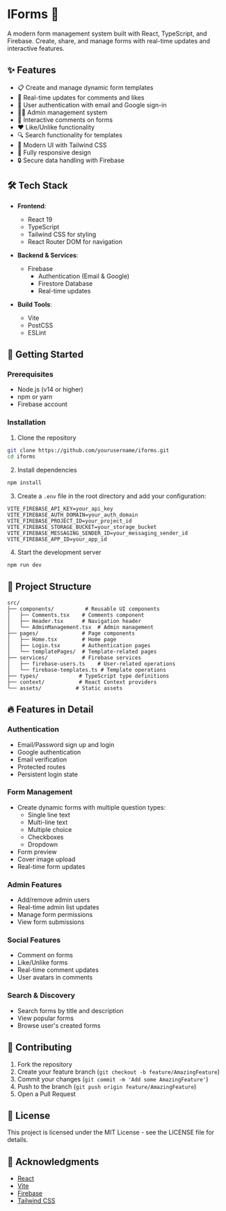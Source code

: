 # IForms 📝

A modern form management system built with React, TypeScript, and Firebase. Create, share, and manage forms with real-time updates and interactive features.

## ✨ Features

- 📋 Create and manage dynamic form templates
- 🔄 Real-time updates for comments and likes
- 👥 User authentication with email and Google sign-in
- 👮‍♂️ Admin management system
- 💬 Interactive comments on forms
- ❤️ Like/Unlike functionality
- 🔍 Search functionality for templates
- 🎨 Modern UI with Tailwind CSS
- 📱 Fully responsive design
- 🔒 Secure data handling with Firebase

## 🛠️ Tech Stack

- **Frontend**:
  - React 19
  - TypeScript
  - Tailwind CSS for styling
  - React Router DOM for navigation

- **Backend & Services**:
  - Firebase
    - Authentication (Email & Google)
    - Firestore Database
    - Real-time updates

- **Build Tools**:
  - Vite
  - PostCSS
  - ESLint

## 🚀 Getting Started

### Prerequisites

- Node.js (v14 or higher)
- npm or yarn
- Firebase account

### Installation

1. Clone the repository
```bash
git clone https://github.com/yourusername/iforms.git
cd iforms
```

2. Install dependencies
```bash
npm install
```

3. Create a `.env` file in the root directory and add your configuration:
```env
VITE_FIREBASE_API_KEY=your_api_key
VITE_FIREBASE_AUTH_DOMAIN=your_auth_domain
VITE_FIREBASE_PROJECT_ID=your_project_id
VITE_FIREBASE_STORAGE_BUCKET=your_storage_bucket
VITE_FIREBASE_MESSAGING_SENDER_ID=your_messaging_sender_id
VITE_FIREBASE_APP_ID=your_app_id
```

4. Start the development server
```bash
npm run dev
```

## 📁 Project Structure

```
src/
├── components/          # Reusable UI components
│   ├── Comments.tsx    # Comments component
│   ├── Header.tsx      # Navigation header
│   └── AdminManagement.tsx  # Admin management
├── pages/              # Page components
│   ├── Home.tsx        # Home page
│   ├── Login.tsx       # Authentication pages
│   └── templatePages/  # Template-related pages
├── services/           # Firebase services
│   ├── firebase-users.ts    # User-related operations
│   └── firebase-templates.ts # Template operations
├── types/             # TypeScript type definitions
├── context/           # React Context providers
└── assets/           # Static assets
```

## 🔥 Features in Detail

### Authentication
- Email/Password sign up and login
- Google authentication
- Email verification
- Protected routes
- Persistent login state

### Form Management
- Create dynamic forms with multiple question types:
  - Single line text
  - Multi-line text
  - Multiple choice
  - Checkboxes
  - Dropdown
- Form preview
- Cover image upload
- Real-time form updates

### Admin Features
- Add/remove admin users
- Real-time admin list updates
- Manage form permissions
- View form submissions

### Social Features
- Comment on forms
- Like/Unlike forms
- Real-time comment updates
- User avatars in comments

### Search & Discovery
- Search forms by title and description
- View popular forms
- Browse user's created forms

## 🤝 Contributing

1. Fork the repository
2. Create your feature branch (`git checkout -b feature/AmazingFeature`)
3. Commit your changes (`git commit -m 'Add some AmazingFeature'`)
4. Push to the branch (`git push origin feature/AmazingFeature`)
5. Open a Pull Request

## 📄 License

This project is licensed under the MIT License - see the LICENSE file for details.

## 🙏 Acknowledgments

- [React](https://reactjs.org/)
- [Vite](https://vitejs.dev/)
- [Firebase](https://firebase.google.com/)
- [Tailwind CSS](https://tailwindcss.com/)
